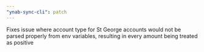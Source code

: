 ```yaml
---
"ynab-sync-cli": patch
---
```


Fixes issue where account type for St George accounts would not be parsed properly from env variables, resulting in every amount being treated as positive
